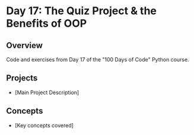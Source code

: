 # Day 17: The Quiz Project & the Benefits of OOP

## Overview
Code and exercises from Day 17 of the "100 Days of Code" Python course.

## Projects
- [Main Project Description]

## Concepts
- [Key concepts covered]

